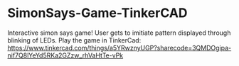 # SimonSays-Game-TinkerCAD
Interactive simon says game! User gets to imitiate pattern displayed through blinking of LEDs. 
Play the game in TinkerCad: https://www.tinkercad.com/things/a5YRwznyUGP?sharecode=3QMDOgipa-nif7Q8lYeYd5RKa2GZzw_rhVaHtTe-vPk
